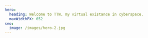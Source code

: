 ```yaml
---
hero:
  heading: Welcome to TTW, my virtual existance in cyberspace.
  maxWidthPX: 652
seo:
  image: /images/hero-2.jpg
---
```

